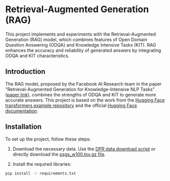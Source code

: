 # Retrieval-Augmented Generation (RAG)

This project implements and experiments with the Retrieval-Augmented Generation (RAG) model, which combines features of Open Domain Question Answering (ODQA) and Knowledge Intensive Tasks (KIT). RAG enhances the accuracy and reliability of generated answers by integrating ODQA and KIT characteristics.

## Introduction
The RAG model, proposed by the Facebook AI Research team in the paper "Retrieval-Augmented Generation for Knowledge-Intensive NLP Tasks" ([paper link](https://arxiv.org/abs/2005.11401)), combines the strengths of ODQA and KIT to generate more accurate answers. This project is based on the work from the [Hugging Face transformers example repository](https://github.com/huggingface/transformers/tree/3345ae733b6f4aeb7204a0f3e646a3cdbaad0023/examples/research_projects/rag) and the official [Hugging Face documentation](https://huggingface.co/docs/transformers/main/en/model_doc/rag).

## Installation
To set up the project, follow these steps:

1. Download the necessary data. Use the [DPR data download script](https://github.com/facebookresearch/DPR/tree/main/dpr/data/download_data.py) or directly download the [psgs_w100.tsv.gz file](https://dl.fbaipublicfiles.com/dpr/wikipedia_split/psgs_w100.tsv.gz).

2. Install the required libraries:
```bash
pip install -r requirements.txt
```

